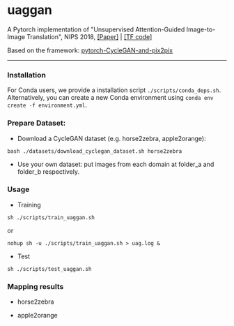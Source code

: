 # uaggan
A Pytorch implementation of "Unsupervised Attention-Guided Image-to-Image Translation", NIPS 2018, [[Paper]](https://arxiv.org/pdf/1806.02311.pdf) | [[TF code]](https://github.com/AlamiMejjati/Unsupervised-Attention-guided-Image-to-Image-Translation)

Based on the framework: [pytorch-CycleGAN-and-pix2pix](https://github.com/junyanz/pytorch-CycleGAN-and-pix2pix)

---------

### Installation

For Conda users, we provide a installation script `./scripts/conda_deps.sh`. Alternatively, you can create a new Conda environment using `conda env create -f environment.yml`.

### Prepare Dataset:

 - Download a CycleGAN dataset (e.g. horse2zebra, apple2orange):

```
bash ./datasets/download_cyclegan_dataset.sh horse2zebra
```
 - Use your own dataset: put images from each domain at folder_a and folder_b respectively.

### Usage

 - Training

```
sh ./scripts/train_uaggan.sh
```

or

```
nohup sh -u ./scripts/train_uaggan.sh > uag.log &
```

- Test

```
sh ./scripts/test_uaggan.sh
```

### Mapping results

 - horse2zebra

 - apple2orange

